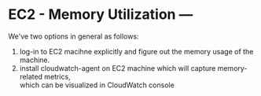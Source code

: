 # EC2 - Memory Utilization — 

We've two options in general as follows: 

1. log-in to EC2 macihne explicitly and figure out the memory usage of the machine.  
2. install cloudwatch-agent on EC2 machine which will capture memory-related metrics,  
which can be visualized in CloudWatch console  

